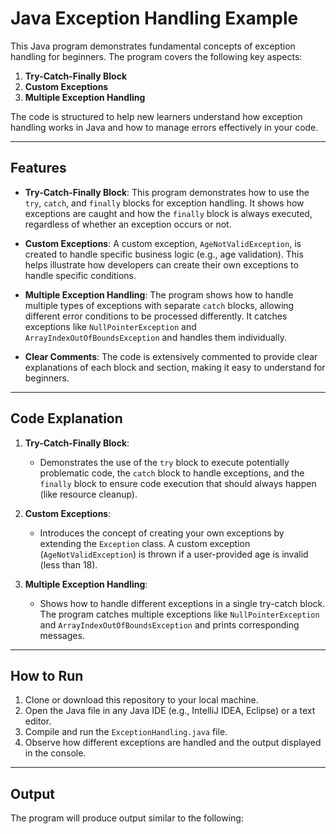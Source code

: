 # Java Exception Handling Example

This Java program demonstrates fundamental concepts of exception handling for beginners. The program covers the following key aspects:

1. **Try-Catch-Finally Block**
2. **Custom Exceptions**
3. **Multiple Exception Handling**

The code is structured to help new learners understand how exception handling works in Java and how to manage errors effectively in your code.

---

## Features

- **Try-Catch-Finally Block**: This program demonstrates how to use the `try`, `catch`, and `finally` blocks for exception handling. It shows how exceptions are caught and how the `finally` block is always executed, regardless of whether an exception occurs or not.
  
- **Custom Exceptions**: A custom exception, `AgeNotValidException`, is created to handle specific business logic (e.g., age validation). This helps illustrate how developers can create their own exceptions to handle specific conditions.

- **Multiple Exception Handling**: The program shows how to handle multiple types of exceptions with separate `catch` blocks, allowing different error conditions to be processed differently. It catches exceptions like `NullPointerException` and `ArrayIndexOutOfBoundsException` and handles them individually.

- **Clear Comments**: The code is extensively commented to provide clear explanations of each block and section, making it easy to understand for beginners.

---

## Code Explanation

1. **Try-Catch-Finally Block**:
   - Demonstrates the use of the `try` block to execute potentially problematic code, the `catch` block to handle exceptions, and the `finally` block to ensure code execution that should always happen (like resource cleanup).
   
2. **Custom Exceptions**:
   - Introduces the concept of creating your own exceptions by extending the `Exception` class. A custom exception (`AgeNotValidException`) is thrown if a user-provided age is invalid (less than 18).
   
3. **Multiple Exception Handling**:
   - Shows how to handle different exceptions in a single try-catch block. The program catches multiple exceptions like `NullPointerException` and `ArrayIndexOutOfBoundsException` and prints corresponding messages.

---

## How to Run

1. Clone or download this repository to your local machine.
2. Open the Java file in any Java IDE (e.g., IntelliJ IDEA, Eclipse) or a text editor.
3. Compile and run the `ExceptionHandling.java` file.
4. Observe how different exceptions are handled and the output displayed in the console.

---

## Output

The program will produce output similar to the following:

